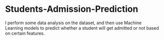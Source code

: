 # Students-Admission-Prediction
I perform some data analysis on the dataset, and then use Machine Learning models to predict whether a student will get admitted or not based on certain features. 
